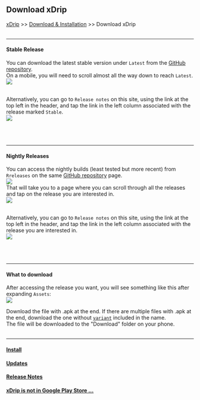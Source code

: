 ## Download xDrip  
[xDrip](../README.md) >> [Download & Installation](./Installation_page.md) >> Download xDrip  
<br/>  
  
---  
  
#### **Stable Release**  
You can download the latest stable version under `Latest` from the [GitHub repository](https://github.com/NightscoutFoundation/xDrip).  
On a mobile, you will need to scroll almost all the way down to reach `Latest`.  
![](./images/Latest_mobile.png)  
<br/>  

Alternatively, you can go to `Release notes` on this site, using the link at the top left in the header, and tap the link in the left column associated with the release marked `Stable`.  
![](./images/StableReleaseNotes.png)  
<br/>  
<br/>  
  
---  
  
#### **Nightly Releases**  
You can access the nightly builds (least tested but more recent) from `Rreleases` on the same [GitHub repository](https://github.com/NightscoutFoundation/xDrip) page.  
![](./images/Releases_mobile.png)  
That will take you to a page where you can scroll through all the releases and tap on the release you are interested in.  
![](./images/AllReleasesGitHub.png)  
<br/>  

Alternatively, you can go to `Release notes` on this site, using the link at the top left in the header, and tap the link in the left column associated with the release you are interested in.  
![](./images/NightlyReleaseNotes.png)  
<br/>  
<br/>  
  
---  
  
#### **What to download**
After accessing the release you want, you will see something like this after expanding `Assets`:  
![](./images/apk.png)  
    
Download the file with .apk at the end.  If there are multiple files with .apk at the end, download the one without [`variant`](./Variants.md) included in the name.  
The file will be downloaded to the "Download" folder on your phone.  
<br/>  
  
---  
  
#### [Install](./Install.md)
#### [Updates](./Updates.md)
#### [Release Notes](./ReleaseNotes.md)
#### [xDrip is not in Google Play Store ...](./App-store.md)
